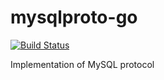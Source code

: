 # mysqlproto-go
[![Build Status](https://travis-ci.org/pubnative/mysqlproto-go.svg)](https://travis-ci.org/pubnative/mysqlproto-go)

Implementation of MySQL protocol
